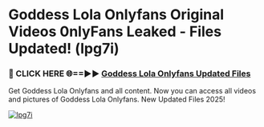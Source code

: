 # Goddess Lola Onlyfans Original Videos 0nlyFans Leaked - Files Updated! (lpg7i)

<h3>🔴 CLICK HERE 🌐==►► <a href="https://best4dudes.click/HH4t6V" rel="nofollow">Goddess Lola Onlyfans Updated Files</a></h3>

Get Goddess Lola Onlyfans and all content. Now you can access all videos and pictures of Goddess Lola Onlyfans. New Updated Files 2025!

[![lpg7i](https://github.com/user-attachments/assets/8c521d6e-e6e3-4a75-9320-d58ab9d79d5b)](https://best4dudes.click/HH4t6V)
